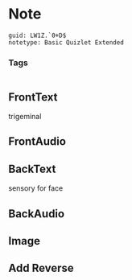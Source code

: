 # Note
```
guid: LW1Z.`0+D$
notetype: Basic Quizlet Extended
```

### Tags
```
```

## FrontText
trigeminal

## FrontAudio


## BackText
sensory for face

## BackAudio


## Image


## Add Reverse

